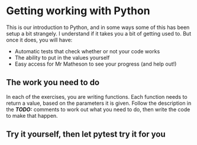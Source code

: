 # Getting working with Python
This is our introduction to Python, and in some ways some of this has been setup a bit strangely. I understand if it takes you a bit of getting used to. But once it does, you will have:
* Automatic tests that check whether or not your code works
* The ability to put in the values yourself
* Easy access for Mr Matheson to see your progress (and help out!)

## The work you need to do
In each of the exercises, you are writing functions. Each function needs to return a value, based on the parameters it is given. Follow the description in the ***TODO:*** comments to work out what you 
need to do, then write the code to make that happen. 

## Try it yourself, then let pytest try it for you
